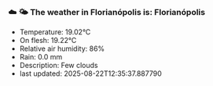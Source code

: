 ### ☁️ 🌤️  The weather in Florianópolis is: Florianópolis

- Temperature: 19.02°C
- On flesh: 19.22°C
- Relative air humidity: 86%
- Rain: 0.0 mm
- Description: Few clouds
- last updated: 2025-08-22T12:35:37.887790

